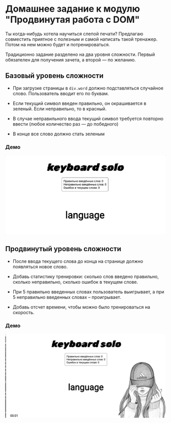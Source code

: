 # Домашнее задание к модулю "Продвинутая работа с DOM"

Ты когда-нибудь хотела научиться слепой печати? Предлагаю совместить приятное с полезным и самой написать такой тренажер. Потом на нем можно будет и потренироваться.

Традиционно задание разделено на два уровня сложности. Первый обязателен для получения зачета, а второй — по желанию.

## Базовый уровень сложности

- При загрузке страницы в `div.word` должно подставляться случайное слово. Пользователь вводит его по буквам.

- Если текущий символ введен правильно, он окрашивается в зеленый. Если неправильно, то в красный.

- В случае неправильного ввода текущий символ требуется повторно ввести (любое количество раз — до победного)

- В конце все слово должно стать зеленым

### Демо

![Basic level](./assets/basic.gif)

## Продвинутый уровень сложности

- После ввода текущего слова до конца на странице должно появляться новое слово.

- Добавь статистику тренировки: сколько слов введено правильно, сколько неправильно, сколько ошибок в текущем слове.

- При 5 правильно введенных словах пользователь выигрывает, а при 5 неправильно введенных словах – проигрывает.

- Добавь отсчет времени, чтобы можно было тренироваться на скорость.

### Демо

![Basic level](./assets/advanced.gif)
